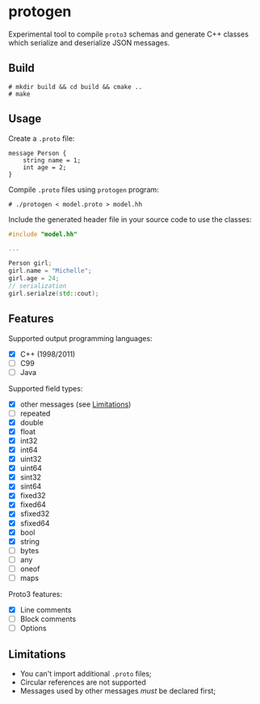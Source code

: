# protogen

Experimental tool to compile ``proto3`` schemas and generate C++ classes which serialize and deserialize JSON messages.

## Build

```
# mkdir build && cd build && cmake ..
# make
```

## Usage

Create a ``.proto`` file:

```
message Person {
    string name = 1;
    int age = 2;
}
```

Compile ``.proto`` files using ``protogen`` program:

```
# ./protogen < model.proto > model.hh
```

Include the generated header file in your source code to use the classes:

```c++
#include "model.hh"

...

Person girl;
girl.name = "Michelle";
girl.age = 24;
// serialization
girl.serialze(std::cout);
```

## Features

Supported output programming languages:
- [x] C++ (1998/2011)
- [ ] C99
- [ ] Java

Supported field types:
- [x] other messages (see [Limitations](#Limitations))
- [ ] repeated
- [x] double
- [x] float
- [x] int32
- [x] int64
- [x] uint32
- [x] uint64
- [x] sint32
- [x] sint64
- [x] fixed32
- [x] fixed64
- [x] sfixed32
- [x] sfixed64
- [x] bool
- [x] string
- [ ] bytes
- [ ] any
- [ ] oneof
- [ ] maps

Proto3 features:
- [x] Line comments
- [ ] Block comments
- [ ] Options

## Limitations

- You can't import additional ``.proto`` files;
- Circular references are not supported
- Messages used by other messages *must* be declared first;

